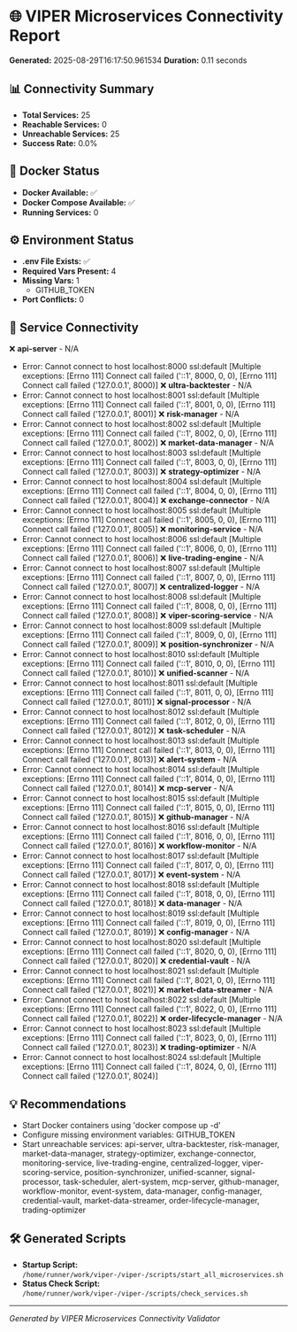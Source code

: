# 🌐 VIPER Microservices Connectivity Report

**Generated:** 2025-08-29T16:17:50.961534
**Duration:** 0.11 seconds

## 📊 Connectivity Summary

- **Total Services:** 25
- **Reachable Services:** 0
- **Unreachable Services:** 25
- **Success Rate:** 0.0%

## 🐳 Docker Status

- **Docker Available:** ✅
- **Docker Compose Available:** ✅
- **Running Services:** 0

## ⚙️ Environment Status

- **.env File Exists:** ✅
- **Required Vars Present:** 4
- **Missing Vars:** 1
  - GITHUB_TOKEN
- **Port Conflicts:** 0

## 🔗 Service Connectivity

❌ **api-server** - N/A
  - Error: Cannot connect to host localhost:8000 ssl:default [Multiple exceptions: [Errno 111] Connect call failed ('::1', 8000, 0, 0), [Errno 111] Connect call failed ('127.0.0.1', 8000)]
❌ **ultra-backtester** - N/A
  - Error: Cannot connect to host localhost:8001 ssl:default [Multiple exceptions: [Errno 111] Connect call failed ('::1', 8001, 0, 0), [Errno 111] Connect call failed ('127.0.0.1', 8001)]
❌ **risk-manager** - N/A
  - Error: Cannot connect to host localhost:8002 ssl:default [Multiple exceptions: [Errno 111] Connect call failed ('::1', 8002, 0, 0), [Errno 111] Connect call failed ('127.0.0.1', 8002)]
❌ **market-data-manager** - N/A
  - Error: Cannot connect to host localhost:8003 ssl:default [Multiple exceptions: [Errno 111] Connect call failed ('::1', 8003, 0, 0), [Errno 111] Connect call failed ('127.0.0.1', 8003)]
❌ **strategy-optimizer** - N/A
  - Error: Cannot connect to host localhost:8004 ssl:default [Multiple exceptions: [Errno 111] Connect call failed ('::1', 8004, 0, 0), [Errno 111] Connect call failed ('127.0.0.1', 8004)]
❌ **exchange-connector** - N/A
  - Error: Cannot connect to host localhost:8005 ssl:default [Multiple exceptions: [Errno 111] Connect call failed ('::1', 8005, 0, 0), [Errno 111] Connect call failed ('127.0.0.1', 8005)]
❌ **monitoring-service** - N/A
  - Error: Cannot connect to host localhost:8006 ssl:default [Multiple exceptions: [Errno 111] Connect call failed ('::1', 8006, 0, 0), [Errno 111] Connect call failed ('127.0.0.1', 8006)]
❌ **live-trading-engine** - N/A
  - Error: Cannot connect to host localhost:8007 ssl:default [Multiple exceptions: [Errno 111] Connect call failed ('::1', 8007, 0, 0), [Errno 111] Connect call failed ('127.0.0.1', 8007)]
❌ **centralized-logger** - N/A
  - Error: Cannot connect to host localhost:8008 ssl:default [Multiple exceptions: [Errno 111] Connect call failed ('::1', 8008, 0, 0), [Errno 111] Connect call failed ('127.0.0.1', 8008)]
❌ **viper-scoring-service** - N/A
  - Error: Cannot connect to host localhost:8009 ssl:default [Multiple exceptions: [Errno 111] Connect call failed ('::1', 8009, 0, 0), [Errno 111] Connect call failed ('127.0.0.1', 8009)]
❌ **position-synchronizer** - N/A
  - Error: Cannot connect to host localhost:8010 ssl:default [Multiple exceptions: [Errno 111] Connect call failed ('::1', 8010, 0, 0), [Errno 111] Connect call failed ('127.0.0.1', 8010)]
❌ **unified-scanner** - N/A
  - Error: Cannot connect to host localhost:8011 ssl:default [Multiple exceptions: [Errno 111] Connect call failed ('::1', 8011, 0, 0), [Errno 111] Connect call failed ('127.0.0.1', 8011)]
❌ **signal-processor** - N/A
  - Error: Cannot connect to host localhost:8012 ssl:default [Multiple exceptions: [Errno 111] Connect call failed ('::1', 8012, 0, 0), [Errno 111] Connect call failed ('127.0.0.1', 8012)]
❌ **task-scheduler** - N/A
  - Error: Cannot connect to host localhost:8013 ssl:default [Multiple exceptions: [Errno 111] Connect call failed ('::1', 8013, 0, 0), [Errno 111] Connect call failed ('127.0.0.1', 8013)]
❌ **alert-system** - N/A
  - Error: Cannot connect to host localhost:8014 ssl:default [Multiple exceptions: [Errno 111] Connect call failed ('::1', 8014, 0, 0), [Errno 111] Connect call failed ('127.0.0.1', 8014)]
❌ **mcp-server** - N/A
  - Error: Cannot connect to host localhost:8015 ssl:default [Multiple exceptions: [Errno 111] Connect call failed ('::1', 8015, 0, 0), [Errno 111] Connect call failed ('127.0.0.1', 8015)]
❌ **github-manager** - N/A
  - Error: Cannot connect to host localhost:8016 ssl:default [Multiple exceptions: [Errno 111] Connect call failed ('::1', 8016, 0, 0), [Errno 111] Connect call failed ('127.0.0.1', 8016)]
❌ **workflow-monitor** - N/A
  - Error: Cannot connect to host localhost:8017 ssl:default [Multiple exceptions: [Errno 111] Connect call failed ('::1', 8017, 0, 0), [Errno 111] Connect call failed ('127.0.0.1', 8017)]
❌ **event-system** - N/A
  - Error: Cannot connect to host localhost:8018 ssl:default [Multiple exceptions: [Errno 111] Connect call failed ('::1', 8018, 0, 0), [Errno 111] Connect call failed ('127.0.0.1', 8018)]
❌ **data-manager** - N/A
  - Error: Cannot connect to host localhost:8019 ssl:default [Multiple exceptions: [Errno 111] Connect call failed ('::1', 8019, 0, 0), [Errno 111] Connect call failed ('127.0.0.1', 8019)]
❌ **config-manager** - N/A
  - Error: Cannot connect to host localhost:8020 ssl:default [Multiple exceptions: [Errno 111] Connect call failed ('::1', 8020, 0, 0), [Errno 111] Connect call failed ('127.0.0.1', 8020)]
❌ **credential-vault** - N/A
  - Error: Cannot connect to host localhost:8021 ssl:default [Multiple exceptions: [Errno 111] Connect call failed ('::1', 8021, 0, 0), [Errno 111] Connect call failed ('127.0.0.1', 8021)]
❌ **market-data-streamer** - N/A
  - Error: Cannot connect to host localhost:8022 ssl:default [Multiple exceptions: [Errno 111] Connect call failed ('::1', 8022, 0, 0), [Errno 111] Connect call failed ('127.0.0.1', 8022)]
❌ **order-lifecycle-manager** - N/A
  - Error: Cannot connect to host localhost:8023 ssl:default [Multiple exceptions: [Errno 111] Connect call failed ('::1', 8023, 0, 0), [Errno 111] Connect call failed ('127.0.0.1', 8023)]
❌ **trading-optimizer** - N/A
  - Error: Cannot connect to host localhost:8024 ssl:default [Multiple exceptions: [Errno 111] Connect call failed ('::1', 8024, 0, 0), [Errno 111] Connect call failed ('127.0.0.1', 8024)]

## 💡 Recommendations

- Start Docker containers using 'docker compose up -d'
- Configure missing environment variables: GITHUB_TOKEN
- Start unreachable services: api-server, ultra-backtester, risk-manager, market-data-manager, strategy-optimizer, exchange-connector, monitoring-service, live-trading-engine, centralized-logger, viper-scoring-service, position-synchronizer, unified-scanner, signal-processor, task-scheduler, alert-system, mcp-server, github-manager, workflow-monitor, event-system, data-manager, config-manager, credential-vault, market-data-streamer, order-lifecycle-manager, trading-optimizer

## 🛠️ Generated Scripts

- **Startup Script:** `/home/runner/work/viper-/viper-/scripts/start_all_microservices.sh`
- **Status Check Script:** `/home/runner/work/viper-/viper-/scripts/check_services.sh`

---
*Generated by VIPER Microservices Connectivity Validator*
